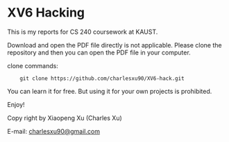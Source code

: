 XV6 Hacking
=============
This is my reports for CS 240 coursework at KAUST.

Download and open the PDF file directly is not applicable. Please clone the repository and then you can open the PDF file in your computer.

clone commands: 
``` shell
    git clone https://github.com/charlesxu90/XV6-hack.git
```
You can learn it for free. But using it for your own projects is prohibited.

Enjoy!

Copy right by Xiaopeng Xu (Charles Xu)

E-mail: charlesxu90@gmail.com
